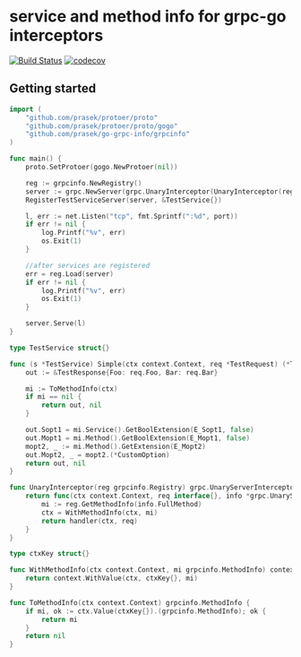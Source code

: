 # service and method info for grpc-go interceptors
[![Build Status](https://travis-ci.org/prasek/go-grpc-info.svg?branch=master)](https://travis-ci.org/prasek/go-grpc-info/branches)
[![codecov](https://codecov.io/gh/prasek/go-grpc-info/branch/master/graph/badge.svg)](https://codecov.io/gh/prasek/go-grpc-info)

## Getting started

```go
import (
	"github.com/prasek/protoer/proto"
	"github.com/prasek/protoer/proto/gogo"
	"github.com/prasek/go-grpc-info/grpcinfo"
)

func main() {
	proto.SetProtoer(gogo.NewProtoer(nil))

	reg := grpcinfo.NewRegistry()
	server := grpc.NewServer(grpc.UnaryInterceptor(UnaryInterceptor(reg)))
	RegisterTestServiceServer(server, &TestService{})

	l, err := net.Listen("tcp", fmt.Sprintf(":%d", port))
	if err != nil {
		log.Printf("%v", err)
		os.Exit(1)
	}

	//after services are registered
	err = reg.Load(server)
	if err != nil {
		log.Printf("%v", err)
		os.Exit(1)
	}

	server.Serve(l)
}

type TestService struct{}

func (s *TestService) Simple(ctx context.Context, req *TestRequest) (*TestResponse, error) {
	out := &TestResponse{Foo: req.Foo, Bar: req.Bar}

	mi := ToMethodInfo(ctx)
	if mi == nil {
		return out, nil
	}

	out.Sopt1 = mi.Service().GetBoolExtension(E_Sopt1, false)
	out.Mopt1 = mi.Method().GetBoolExtension(E_Mopt1, false)
	mopt2, _ := mi.Method().GetExtension(E_Mopt2)
	out.Mopt2, _ = mopt2.(*CustomOption)
	return out, nil
}

func UnaryInterceptor(reg grpcinfo.Registry) grpc.UnaryServerInterceptor {
	return func(ctx context.Context, req interface{}, info *grpc.UnaryServerInfo, handler grpc.UnaryHandler) (interface{}, error) {
		mi := reg.GetMethodInfo(info.FullMethod)
		ctx = WithMethodInfo(ctx, mi)
		return handler(ctx, req)
	}
}

type ctxKey struct{}

func WithMethodInfo(ctx context.Context, mi grpcinfo.MethodInfo) context.Context {
	return context.WithValue(ctx, ctxKey{}, mi)
}

func ToMethodInfo(ctx context.Context) grpcinfo.MethodInfo {
	if mi, ok := ctx.Value(ctxKey{}).(grpcinfo.MethodInfo); ok {
		return mi
	}
	return nil
}
```
